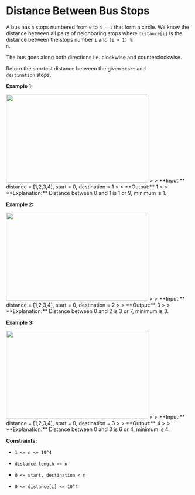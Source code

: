 # Distance Between Bus Stops

A bus&nbsp;has <code>n</code> stops numbered from <code>0</code> to <code>n - 1</code> that form&nbsp;a circle. We know the distance between all pairs of neighboring stops where <code>distance[i]</code> is the distance between the stops number&nbsp;<code>i</code> and <code>(i + 1) % n</code>.

The bus goes along both directions&nbsp;i.e. clockwise and counterclockwise.

Return the shortest distance between the given&nbsp;<code>start</code>&nbsp;and <code>destination</code>&nbsp;stops.


**Example 1:**

<img alt="" src="https://assets.leetcode.com/uploads/2019/09/03/untitled-diagram-1.jpg" style="width: 388px; height: 240px;">
>
> **Input:** distance = [1,2,3,4], start = 0, destination = 1
>
> **Output:** 1
>
> **Explanation:** Distance between 0 and 1 is 1 or 9, minimum is 1.


**Example 2:**

<img alt="" src="https://assets.leetcode.com/uploads/2019/09/03/untitled-diagram-1-1.jpg" style="width: 388px; height: 240px;">
>
> **Input:** distance = [1,2,3,4], start = 0, destination = 2
>
> **Output:** 3
>
> **Explanation:** Distance between 0 and 2 is 3 or 7, minimum is 3.


**Example 3:**

<img alt="" src="https://assets.leetcode.com/uploads/2019/09/03/untitled-diagram-1-2.jpg" style="width: 388px; height: 240px;">
>
> **Input:** distance = [1,2,3,4], start = 0, destination = 3
>
> **Output:** 4
>
> **Explanation:** Distance between 0 and 3 is 6 or 4, minimum is 4.


**Constraints:**

- <code>1 &lt;= n&nbsp;&lt;= 10^4</code>

- <code>distance.length == n</code>

- <code>0 &lt;= start, destination &lt; n</code>

- <code>0 &lt;= distance[i] &lt;= 10^4</code>
